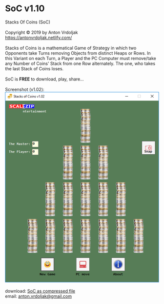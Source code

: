 # SoC v1.10
Stacks Of Coins (SoC)<br />
<br />
Copyright © 2019 by Anton Vrdoljak <br />
https://antonvrdoljak.netlify.com/ <br />
<br />
Stacks of Coins is a mathematical Game of Strategy in which two Opponents take Turns removing Objects from distinct Heaps or Rows.
In this Variant on each Turn, a Player and the PC Computer must remove/take any Number of Coins' Stack from one Row alternately.
The one, who takes the last Stack of Coins loses.<br />
<br />
SoC is __FREE__ to download, play, share... <br />
<br />
Screenshot (v1.02): <br />
![SoC](https://raw.githubusercontent.com/Vrda-GF/SoC/master/static/img/SoCmain.png)
<br />
<br />
download: [SoC as compressed file](https://raw.githubusercontent.com/Vrda-GF/SoC/master/static/files/SoC.zip) <br />
email: anton.vrdoljak@gmail.com <br />
